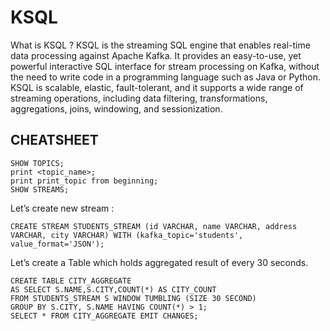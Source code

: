 # KSQL

What is KSQL ?
KSQL is the streaming SQL engine that enables real-time data processing against Apache Kafka. It provides an easy-to-use, yet powerful interactive SQL interface for stream processing on Kafka, without the need to write code in a programming language such as Java or Python. KSQL is scalable, elastic, fault-tolerant, and it supports a wide range of streaming operations, including data filtering, transformations, aggregations, joins, windowing, and sessionization.

## CHEATSHEET


````
SHOW TOPICS;
print <topic_name>;
print print_topic from beginning;
SHOW STREAMS;

````


Let’s create new stream :

````
CREATE STREAM STUDENTS_STREAM (id VARCHAR, name VARCHAR, address VARCHAR, city VARCHAR) WITH (kafka_topic='students', value_format='JSON');
````


Let’s create a Table which holds aggregated result of every 30 seconds.

````
CREATE TABLE CITY_AGGREGATE
AS SELECT S.NAME,S.CITY,COUNT(*) AS CITY_COUNT
FROM STUDENTS_STREAM S WINDOW TUMBLING (SIZE 30 SECOND)
GROUP BY S.CITY, S.NAME HAVING COUNT(*) > 1;
SELECT * FROM CITY_AGGREGATE EMIT CHANGES;
````
